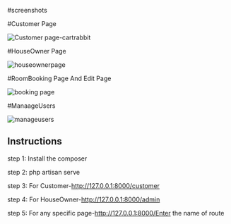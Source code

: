 #screenshots

#Customer Page

![Customer page-cartrabbit](https://github.com/Jeeva-21BSR017/cartrabbit-php-project/assets/125787661/410cb24c-24ee-472e-8473-2fcedb3a926c)

#HouseOwner Page
 
![houseownerpage](https://github.com/Jeeva-21BSR017/cartrabbit-php-project/assets/125787661/50056ee0-0403-4077-a5d8-f32e255bd59c)

#RoomBooking Page And Edit Page

![booking page](https://github.com/Jeeva-21BSR017/cartrabbit-php-project/assets/125787661/841f2cc3-4e0b-4083-935f-0dbadd1de8d5)

#ManaageUsers

![manageusers](https://github.com/Jeeva-21BSR017/cartrabbit-php-project/assets/125787661/f4a4c524-4b54-4992-9caf-297d2efd8941)


## Instructions

step 1: Install the composer

step 2: php artisan serve

step 3: For Customer-http://127.0.0.1:8000/customer

step 4: For HouseOwner-http://127.0.0.1:8000/admin

step 5: For any specific page-http://127.0.0.1:8000/Enter the name of route
